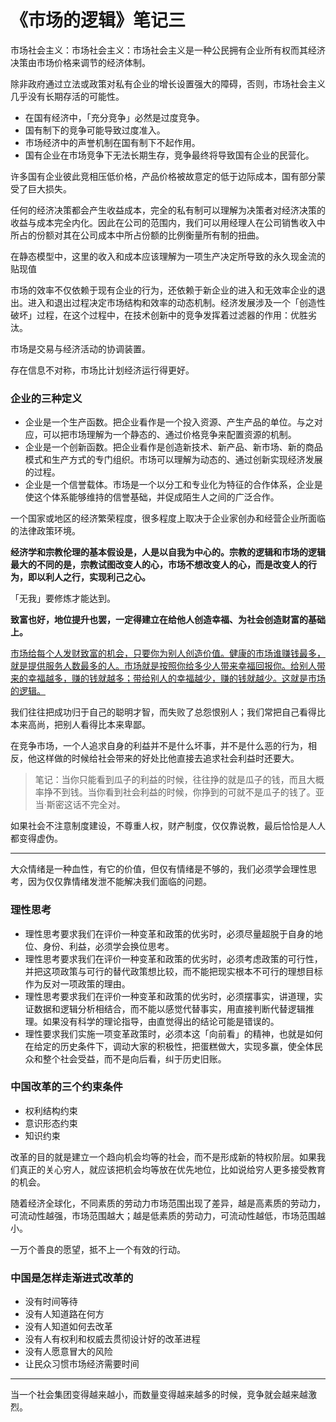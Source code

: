 # 《市场的逻辑》笔记三

市场社会主义：市场社会主义：市场社会主义是一种公民拥有企业所有权而其经济决策由市场价格来调节的经济体制。

除非政府通过立法或政策对私有企业的增长设置强大的障碍，否则，市场社会主义几乎没有长期存活的可能性。

- 在国有经济中，「充分竞争」必然是过度竞争。
- 国有制下的竞争可能导致过度准入。
- 市场经济中的声誉机制在国有制下不起作用。
- 国有企业在市场竞争下无法长期生存，竞争最终将导致国有企业的民营化。

许多国有企业彼此竞相压低价格，产品价格被故意定的低于边际成本，国有部分蒙受了巨大损失。

任何的经济决策都会产生收益成本，完全的私有制可以理解为决策者对经济决策的收益与成本完全内化。因此在公司的范围内，我们可以用经理人在公司销售收入中所占的份额对其在公司成本中所占份额的比例衡量所有制的扭曲。

在静态模型中，这里的收入和成本应该理解为一项生产决定所导致的永久现金流的贴现值

市场的效率不仅依赖于现有企业的行为，还依赖于新企业的进入和无效率企业的退出。进入和退出过程决定市场结构和效率的动态机制。经济发展涉及一个「创造性破坏」过程，在这个过程中，在技术创新中的竞争发挥着过滤器的作用：优胜劣汰。

市场是交易与经济活动的协调装置。

存在信息不对称，市场比计划经济运行得更好。

### 企业的三种定义

- 企业是一个生产函数。把企业看作是一个投入资源、产生产品的单位。与之对应，可以把市场理解为一个静态的、通过价格竞争来配置资源的机制。
- 企业是一个创新函数。把企业看作是创造新技术、新产品、新市场、新的商品模式和生产方式的专门组织。市场可以理解为动态的、通过创新实现经济发展的过程。
- 企业是一个信誉载体。市场是一个以分工和专业化为特征的合作体系，企业是使这个体系能够维持的信誉基础，并促成陌生人之间的广泛合作。

一个国家或地区的经济繁荣程度，很多程度上取决于企业家创办和经营企业所面临的法律政策环境。

**经济学和宗教伦理的基本假设是，人是以自我为中心的。宗教的逻辑和市场的逻辑最大的不同的是，宗教试图改变人的心，市场不想改变人的心，而是改变人的行为，即以利人之行，实现利己之心。**

「无我」要修炼才能达到。

**致富也好，地位提升也罢，一定得建立在给他人创造幸福、为社会创造财富的基础上。**

<u>市场给每个人发财致富的机会，只要你为别人创造价值。健康的市场谁赚钱最多，就是提供服务人数最多的人。市场就是按照你给多少人带来幸福回报你。给别人带来的幸福越多，赚的钱就越多；带给别人的幸福越少，赚的钱就越少。这就是市场的逻辑。</u>

我们往往把成功归于自己的聪明才智，而失败了总怨恨别人；我们常把自己看得比本来高尚，把别人看得比本来卑鄙。

在竞争市场，一个人追求自身的利益并不是什么坏事，并不是什么恶的行为，相反，他这样做的时候给社会带来的好处比他直接去追求社会利益时还要大。

> 笔记：当你只能看到瓜子的利益的时候，往往挣的就是瓜子的钱，而且大概率挣不到钱。当你看到社会利益的时候，你挣到的可就不是瓜子的钱了。亚当·斯密这话不完全对。

如果社会不注意制度建设，不尊重人权，财产制度，仅仅靠说教，最后恰恰是人人都变得虚伪。

---



大众情绪是一种血性，有它的价值，但仅有情绪是不够的，我们必须学会理性思考，因为仅仅靠情绪发泄不能解决我们面临的问题。

### 理性思考

- 理性思考要求我们在评价一种变革和政策的优劣时，必须尽量超脱于自身的地位、身份、利益，必须学会换位思考。
- 理性思考要求我们在评价一种变革和政策的优劣时，必须考虑政策的可行性，并把这项政策与可行的替代政策想比较，而不能把现实根本不可行的理想目标作为反对一项政策的理由。
- 理性思考要求我们在评价一种变革和政策的优劣时，必须摆事实，讲道理，实证数据和逻辑分析相结合，而不能以感觉代替事实，用直接判断代替逻辑推理。如果没有科学的理论指导，由直觉得出的结论可能是错误的。
- 理性要求我们实施一项变革政策时，必须本这「向前看」的精神，也就是如何在给定的历史条件下，调动大家的积极性，把蛋糕做大，实现多赢，使全体民众和整个社会受益，而不是向后看，纠于历史旧账。

### 中国改革的三个约束条件

- 权利结构约束
- 意识形态约束
- 知识约束

改革的目的就是建立一个趋向机会均等的社会，而不是形成新的特权阶层。如果我们真正的关心穷人，就应该把机会均等放在优先地位，比如说给穷人更多接受教育的机会。

随着经济全球化，不同素质的劳动力市场范围出现了差异，越是高素质的劳动力，可流动性越强，市场范围越大；越是低素质的劳动力，可流动性越低，市场范围越小。

一万个善良的愿望，抵不上一个有效的行动。

### 中国是怎样走渐进式改革的

- 没有时间等待
- 没有人知道路在何方
- 没有人知道如何去改革
- 没有人有权利和权威去贯彻设计好的改革进程
- 没有人愿意冒大的风险
- 让民众习惯市场经济需要时间

---

当一个社会集团变得越来越小，而数量变得越来越多的时候，竞争就会越来越激烈。




